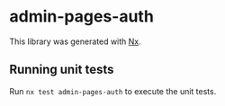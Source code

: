 # admin-pages-auth

This library was generated with [Nx](https://nx.dev).

## Running unit tests

Run `nx test admin-pages-auth` to execute the unit tests.
